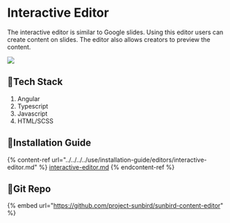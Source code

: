 # Interactive Editor

The interactive editor is similar to Google slides. Using this editor users can create content on slides. The editor also allows creators to preview the content.

![](<../../../../.gitbook/assets/image (4).png>)

## :stars:Tech Stack

1. Angular
2. Typescript
3. Javascript
4. HTML/SCSS

## :stars:Installation Guide

{% content-ref url="../../../../use/installation-guide/editors/interactive-editor.md" %}
[interactive-editor.md](../../../../use/installation-guide/editors/interactive-editor.md)
{% endcontent-ref %}

## :stars:Git Repo

{% embed url="https://github.com/project-sunbird/sunbird-content-editor" %}
